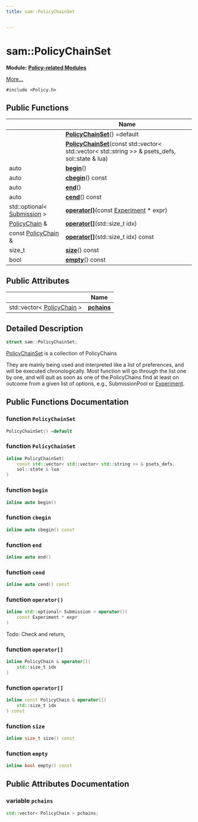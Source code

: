 ```yaml
---
title: sam::PolicyChainSet


---
```


# sam::PolicyChainSet


**Module:** **[Policy-related Modules](/doxygen/Modules/group___policies/)**

 [More...](#detailed-description)


`#include <Policy.h>`













## Public Functions

|                | Name           |
| -------------- | -------------- |
|  | **[PolicyChainSet](/doxygen/Classes/structsam_1_1_policy_chain_set/#function-policychainset)**() =default  |
|  | **[PolicyChainSet](/doxygen/Classes/structsam_1_1_policy_chain_set/#function-policychainset)**(const std::vector< std::vector< std::string >> & psets_defs, sol::state & lua)  |
| auto | **[begin](/doxygen/Classes/structsam_1_1_policy_chain_set/#function-begin)**()  |
| auto | **[cbegin](/doxygen/Classes/structsam_1_1_policy_chain_set/#function-cbegin)**() const  |
| auto | **[end](/doxygen/Classes/structsam_1_1_policy_chain_set/#function-end)**()  |
| auto | **[cend](/doxygen/Classes/structsam_1_1_policy_chain_set/#function-cend)**() const  |
| std::optional< [Submission](/doxygen/Classes/classsam_1_1_submission/) > | **[operator()](/doxygen/Classes/structsam_1_1_policy_chain_set/#function-operator())**(const [Experiment](/doxygen/Classes/classsam_1_1_experiment/) * expr)  |
| [PolicyChain](/doxygen/Classes/structsam_1_1_policy_chain/) & | **[operator[]](/doxygen/Classes/structsam_1_1_policy_chain_set/#function-operator[])**(std::size_t idx)  |
| const [PolicyChain](/doxygen/Classes/structsam_1_1_policy_chain/) & | **[operator[]](/doxygen/Classes/structsam_1_1_policy_chain_set/#function-operator[])**(std::size_t idx) const  |
| size_t | **[size](/doxygen/Classes/structsam_1_1_policy_chain_set/#function-size)**() const  |
| bool | **[empty](/doxygen/Classes/structsam_1_1_policy_chain_set/#function-empty)**() const  |


## Public Attributes

|                | Name           |
| -------------- | -------------- |
| std::vector< [PolicyChain](/doxygen/Classes/structsam_1_1_policy_chain/) > | **[pchains](/doxygen/Classes/structsam_1_1_policy_chain_set/#variable-pchains)**  |






## Detailed Description

```cpp
struct sam::PolicyChainSet;
```



























[PolicyChainSet](/doxygen/Classes/structsam_1_1_policy_chain_set/) is a collection of PolicyChains

They are mainly being used and interpreted like a list of preferences, and will be executed chronologically. Most function will go through the list one by one, and will quit as soon as one of the PolicyChains find at least on outcome from a given list of options, e.g., SubmissionPool or [Experiment](/doxygen/Classes/classsam_1_1_experiment/). 









## Public Functions Documentation

### function `PolicyChainSet`

```cpp
PolicyChainSet() =default
```





























### function `PolicyChainSet`

```cpp
inline PolicyChainSet(
    const std::vector< std::vector< std::string >> & psets_defs,
    sol::state & lua
)
```





























### function `begin`

```cpp
inline auto begin()
```





























### function `cbegin`

```cpp
inline auto cbegin() const
```





























### function `end`

```cpp
inline auto end()
```





























### function `cend`

```cpp
inline auto cend() const
```





























### function `operator()`

```cpp
inline std::optional< Submission > operator()(
    const Experiment * expr
)
```




























Todo: Check and return, 

### function `operator[]`

```cpp
inline PolicyChain & operator[](
    std::size_t idx
)
```





























### function `operator[]`

```cpp
inline const PolicyChain & operator[](
    std::size_t idx
) const
```





























### function `size`

```cpp
inline size_t size() const
```





























### function `empty`

```cpp
inline bool empty() const
```































## Public Attributes Documentation

### variable `pchains`

```cpp
std::vector< PolicyChain > pchains;
```

































